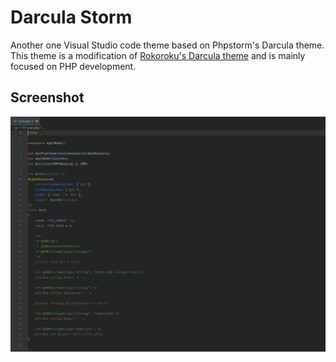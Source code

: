 # Darcula Storm

Another one Visual Studio code theme based on Phpstorm's Darcula theme. This theme is a modification of [Rokoroku's Darcula theme](https://github.com/rokoroku/vscode-theme-darcula) and is mainly focused on PHP development.


## Screenshot

![Screenshot](https://github.com/vonalbert/vscode-theme-darcula/raw/master/screenshot.png)
